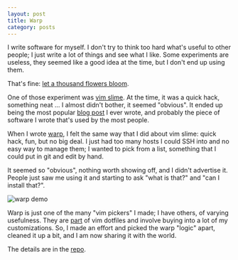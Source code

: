 ```yaml
---
layout: post
title: Warp
category: posts
---
```


I write software for myself. I don't try to think too hard what's useful to
other people; I just write a lot of things and see what I like. Some
experiments are useless, they seemed like a good idea at the time, but I don't
end up using them.

That's fine: [let a thousand flowers bloom](http://www.phrases.org.uk/meanings/226950.html).

One of those experiment was [vim slime](https://github.com/jpalardy/vim-slime).
At the time, it was a quick hack, something neat ... I almost didn't bother, it
seemed "obvious". It ended up being the most popular [blog post](http://technotales.wordpress.com/2007/10/03/like-slime-for-vim/)
I ever wrote, and probably the piece of software I wrote that's used by the most people.

When I wrote [warp](https://github.com/jpalardy/warp), I felt the same way that
I did about vim slime: quick hack, fun, but no big deal. I just had too many
hosts I could SSH into and no easy way to manage them; I wanted to pick from a
list, something that I could put in git and edit by hand.

It seemed so "obvious", nothing worth showing off, and I didn't advertise it.
People just saw me using it and starting to ask "what is that?" and "can I
install that?".

![warp demo]({{site.url}}/assets/warp/warp.gif)

Warp is just one of the many "vim pickers" I made; I have others, of
varying usefulness. They are [part](https://github.com/jpalardy/dotfiles/blob/master/bash/commands/listers.bash)
of vim dotfiles and involve buying into a lot of my customizations. So, I made an effort
and picked the warp "logic" apart, cleaned it up a bit, and I am now sharing it with the world.

The details are in the [repo](https://github.com/jpalardy/warp).

